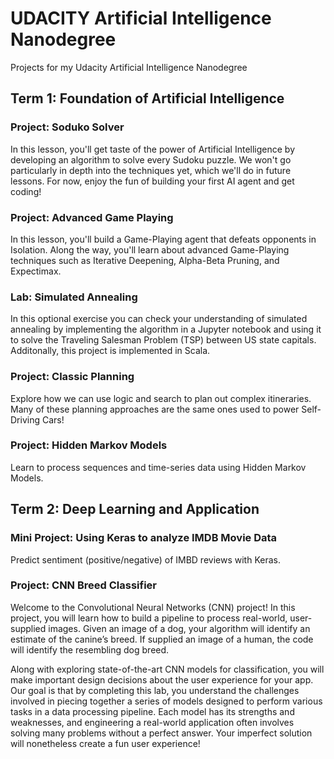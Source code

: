 # UDACITY Artificial Intelligence Nanodegree

Projects for my Udacity Artificial Intelligence Nanodegree

## Term 1: Foundation of Artificial Intelligence

### Project: Soduko Solver
In this lesson, you'll get taste of the power of Artificial Intelligence by developing an algorithm to solve every Sudoku puzzle. We won't go particularly in depth into the techniques yet, which we'll do in future lessons. For now, enjoy the fun of building your first AI agent and get coding!

### Project: Advanced Game Playing
In this lesson, you'll build a Game-Playing agent that defeats opponents in Isolation. Along the way, you'll learn about advanced Game-Playing techniques such as Iterative Deepening, Alpha-Beta Pruning, and Expectimax.

### Lab: Simulated Annealing
In this optional exercise you can check your understanding of simulated annealing by implementing the algorithm in a Jupyter notebook and using it to solve the Traveling Salesman Problem (TSP) between US state capitals.
Additonally, this project is implemented in Scala.

### Project: Classic Planning
Explore how we can use logic and search to plan out complex itineraries. Many of these planning approaches are the same ones used to power Self-Driving Cars!

### Project: Hidden Markov Models
Learn to process sequences and time-series data using Hidden Markov Models.

## Term 2: Deep Learning and Application

### Mini Project: Using Keras to analyze IMDB Movie Data
Predict sentiment (positive/negative) of IMBD reviews with Keras.

### Project: CNN Breed Classifier
Welcome to the Convolutional Neural Networks (CNN) project! In this project, you will learn how to build a pipeline to process real-world, user-supplied images. Given an image of a dog, your algorithm will identify an estimate of the canine’s breed. If supplied an image of a human, the code will identify the resembling dog breed.

Along with exploring state-of-the-art CNN models for classification, you will make important design decisions about the user experience for your app. Our goal is that by completing this lab, you understand the challenges involved in piecing together a series of models designed to perform various tasks in a data processing pipeline. Each model has its strengths and weaknesses, and engineering a real-world application often involves solving many problems without a perfect answer. Your imperfect solution will nonetheless create a fun user experience!
